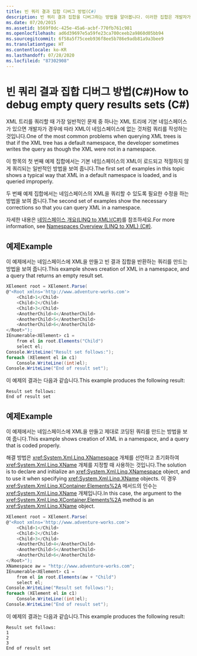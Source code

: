 ```yaml
---
title: 빈 쿼리 결과 집합 디버그 방법(C#)
description: 빈 쿼리 결과 집합을 디버그하는 방법을 알아봅니다. 이러한 집합은 개발자가 네임스페이스에 XML이 없는 것처럼 쿼리를 작성한 경우에 발생할 수 있습니다.
ms.date: 07/20/2015
ms.assetid: b569f0dc-425e-45a6-acbf-770fb761c981
ms.openlocfilehash: ad6d39697e5a59fe23ca700ceeb2a9860d05bb94
ms.sourcegitcommit: 6f58a5f75ceeb936f8ee5b786e9adb81a9a3bee9
ms.translationtype: HT
ms.contentlocale: ko-KR
ms.lasthandoff: 07/28/2020
ms.locfileid: "87302908"
---
```

# <a name="how-to-debug-empty-query-results-sets-c"></a><span data-ttu-id="a80d7-104">빈 쿼리 결과 집합 디버그 방법(C#)</span><span class="sxs-lookup"><span data-stu-id="a80d7-104">How to debug empty query results sets (C#)</span></span>
<span data-ttu-id="a80d7-105">XML 트리를 쿼리할 때 가장 일반적인 문제 중 하나는 XML 트리에 기본 네임스페이스가 있으면 개발자가 경우에 따라 XML이 네임스페이스에 없는 것처럼 쿼리를 작성하는 것입니다.</span><span class="sxs-lookup"><span data-stu-id="a80d7-105">One of the most common problems when querying XML trees is that if the XML tree has a default namespace, the developer sometimes writes the query as though the XML were not in a namespace.</span></span>  
  
 <span data-ttu-id="a80d7-106">이 항목의 첫 번째 예제 집합에서는 기본 네임스페이스의 XML이 로드되고 적절하지 않게 쿼리되는 일반적인 방법을 보여 줍니다.</span><span class="sxs-lookup"><span data-stu-id="a80d7-106">The first set of examples in this topic shows a typical way that XML in a default namespace is loaded, and is queried improperly.</span></span>  
  
 <span data-ttu-id="a80d7-107">두 번째 예제 집합에서는 네임스페이스의 XML을 쿼리할 수 있도록 필요한 수정을 하는 방법을 보여 줍니다.</span><span class="sxs-lookup"><span data-stu-id="a80d7-107">The second set of examples show the necessary corrections so that you can query XML in a namespace.</span></span>  
  
 <span data-ttu-id="a80d7-108">자세한 내용은 [네임스페이스 개요(LINQ to XML)(C#)](namespaces-overview-linq-to-xml.md)를 참조하세요.</span><span class="sxs-lookup"><span data-stu-id="a80d7-108">For more information, see [Namespaces Overview (LINQ to XML) (C#)](namespaces-overview-linq-to-xml.md).</span></span>  
  
## <a name="example"></a><span data-ttu-id="a80d7-109">예제</span><span class="sxs-lookup"><span data-stu-id="a80d7-109">Example</span></span>  
 <span data-ttu-id="a80d7-110">이 예제에서는 네임스페이스에 XML을 만들고 빈 결과 집합을 반환하는 쿼리를 만드는 방법을 보여 줍니다.</span><span class="sxs-lookup"><span data-stu-id="a80d7-110">This example shows creation of XML in a namespace, and a query that returns an empty result set.</span></span>  
  
```csharp  
XElement root = XElement.Parse(  
@"<Root xmlns='http://www.adventure-works.com'>  
    <Child>1</Child>  
    <Child>2</Child>  
    <Child>3</Child>  
    <AnotherChild>4</AnotherChild>  
    <AnotherChild>5</AnotherChild>  
    <AnotherChild>6</AnotherChild>  
</Root>");  
IEnumerable<XElement> c1 =  
    from el in root.Elements("Child")  
    select el;  
Console.WriteLine("Result set follows:");  
foreach (XElement el in c1)  
    Console.WriteLine((int)el);  
Console.WriteLine("End of result set");  
```  
  
 <span data-ttu-id="a80d7-111">이 예제의 결과는 다음과 같습니다.</span><span class="sxs-lookup"><span data-stu-id="a80d7-111">This example produces the following result:</span></span>  
  
```output  
Result set follows:  
End of result set  
```  
  
## <a name="example"></a><span data-ttu-id="a80d7-112">예제</span><span class="sxs-lookup"><span data-stu-id="a80d7-112">Example</span></span>  
 <span data-ttu-id="a80d7-113">이 예제에서는 네임스페이스에 XML을 만들고 제대로 코딩된 쿼리를 만드는 방법을 보여 줍니다.</span><span class="sxs-lookup"><span data-stu-id="a80d7-113">This example shows creation of XML in a namespace, and a query that is coded properly.</span></span>  
  
 <span data-ttu-id="a80d7-114">해결 방법은 <xref:System.Xml.Linq.XNamespace> 개체를 선언하고 초기화하여 <xref:System.Xml.Linq.XName> 개체를 지정할 때 사용하는 것입니다.</span><span class="sxs-lookup"><span data-stu-id="a80d7-114">The solution is to declare and initialize an <xref:System.Xml.Linq.XNamespace> object, and to use it when specifying <xref:System.Xml.Linq.XName> objects.</span></span> <span data-ttu-id="a80d7-115">이 경우 <xref:System.Xml.Linq.XContainer.Elements%2A> 메서드의 인수는 <xref:System.Xml.Linq.XName> 개체입니다.</span><span class="sxs-lookup"><span data-stu-id="a80d7-115">In this case, the argument to the <xref:System.Xml.Linq.XContainer.Elements%2A> method is an <xref:System.Xml.Linq.XName> object.</span></span>  
  
```csharp  
XElement root = XElement.Parse(  
@"<Root xmlns='http://www.adventure-works.com'>  
    <Child>1</Child>  
    <Child>2</Child>  
    <Child>3</Child>  
    <AnotherChild>4</AnotherChild>  
    <AnotherChild>5</AnotherChild>  
    <AnotherChild>6</AnotherChild>  
</Root>");  
XNamespace aw = "http://www.adventure-works.com";  
IEnumerable<XElement> c1 =  
    from el in root.Elements(aw + "Child")  
    select el;  
Console.WriteLine("Result set follows:");  
foreach (XElement el in c1)  
    Console.WriteLine((int)el);  
Console.WriteLine("End of result set");  
```  
  
 <span data-ttu-id="a80d7-116">이 예제의 결과는 다음과 같습니다.</span><span class="sxs-lookup"><span data-stu-id="a80d7-116">This example produces the following result:</span></span>  
  
```output  
Result set follows:  
1  
2  
3  
End of result set  
```  
